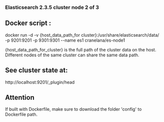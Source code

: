 ### Elasticsearch 2.3.5 cluster node 2 of 3

## Docker script : 
docker run -d -v {host_data_path_for cluster}:/usr/share/elasticsearch/data/ -p 9201:9201 -p 9301:9301 --name es1 cranelana/es-node1 

{host_data_path_for_cluster} is the full path of the cluster data on the host. Different nodes of the same cluster can share the same data path.

## See cluster state at: 
http://localhost:9201/_plugin/head

## Attention 
If built with Dockerfile, make sure to download the folder 'config' to Dockerfile path.
